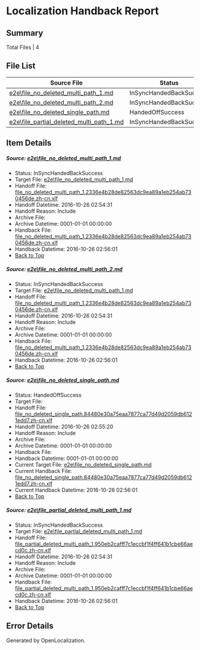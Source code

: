 # <a name='report-top'></a> Localization Handback Report

## Summary
 Total Files | 4

## File List
 Source File | Status | Details 
 ----------- | ------ | ------- 
 [e2e\file_no_deleted_multi_path_1.md](https://github.com/OpenLocalizationTestOrg/ol-test0/blob/406a951e6a5d27c9e57ced5c4228fa3e20143878/e2e/file_no_deleted_multi_path_1.md) | InSyncHandedBackSuccess | [Details](#9ba36ccbc78e75b8dd8118c43b524d4ec2ae31a81)
 [e2e\file_no_deleted_multi_path_2.md](https://github.com/OpenLocalizationTestOrg/ol-test0/blob/1fed35d2458e96904038375d11bb2c5dd486ac26/e2e/file_no_deleted_multi_path_2.md) | InSyncHandedBackSuccess | [Details](#9ba36ccbc78e75b8dd8118c43b524d4ec2ae31a82)
 [e2e\file_no_deleted_single_path.md](https://github.com/OpenLocalizationTestOrg/ol-test0/blob/1fed35d2458e96904038375d11bb2c5dd486ac26/e2e/file_no_deleted_single_path.md) | HandedOffSuccess | [Details](#940401381a8af9baa2bbb000ddbd2ba94de7bc813)
 [e2e\file_partial_deleted_multi_path_1.md](https://github.com/OpenLocalizationTestOrg/ol-test0/blob/406a951e6a5d27c9e57ced5c4228fa3e20143878/e2e/file_partial_deleted_multi_path_1.md) | InSyncHandedBackSuccess | [Details](#b3c3c3c566bc8397452170b41aacc2108e94c0b54)

## Item Details
##### <a name='9ba36ccbc78e75b8dd8118c43b524d4ec2ae31a81'></a> Source: [e2e\file_no_deleted_multi_path_1.md](https://github.com/OpenLocalizationTestOrg/ol-test0/blob/406a951e6a5d27c9e57ced5c4228fa3e20143878/e2e/file_no_deleted_multi_path_1.md)
* Status: InSyncHandedBackSuccess
* Target File: [e2e\file_no_deleted_multi_path_1.md](https://github.com/OpenLocalizationTestOrg/ol-test0-zhcn/blob/ee320c966a32ca05bc42e8583533565fbb6b8030/e2e/file_no_deleted_multi_path_1.md)
* Handoff File: [file_no_deleted_multi_path_1.2336e4b28de82563dc9ea89a1eb254ab730456de.zh-cn.xlf](https://github.com/OpenLocalizationTestOrg/ol-test0-handoff/blob/0c8e4919d56c9a01838a15aa6e649bfebc3918d5/ol-handoff/OpenLocalizationTestOrg/ol-test0-zhcn/shujia/mt/file_no_deleted_multi_path_1.2336e4b28de82563dc9ea89a1eb254ab730456de.zh-cn.xlf)
* Handoff Datetime: 2016-10-26 02:54:31
* Handoff Reason: Include
* Archive File: 
* Archive Datetime: 0001-01-01 00:00:00
* Handback File: [file_no_deleted_multi_path_1.2336e4b28de82563dc9ea89a1eb254ab730456de.zh-cn.xlf](https://github.com/OpenLocalizationTestOrg/ol-test0-handback/blob/88e19aac0f6acdb339da2a0aedc7d068d8b197ca/ol-handback/OpenLocalizationTestOrg/ol-test0-zhcn/shujia/mt/file_no_deleted_multi_path_1.2336e4b28de82563dc9ea89a1eb254ab730456de.zh-cn.xlf)
* Handback Datetime: 2016-10-26 02:56:01
* [Back to Top](#report-top)

##### <a name='9ba36ccbc78e75b8dd8118c43b524d4ec2ae31a82'></a> Source: [e2e\file_no_deleted_multi_path_2.md](https://github.com/OpenLocalizationTestOrg/ol-test0/blob/1fed35d2458e96904038375d11bb2c5dd486ac26/e2e/file_no_deleted_multi_path_2.md)
* Status: InSyncHandedBackSuccess
* Target File: [e2e\file_no_deleted_multi_path_1.md](https://github.com/OpenLocalizationTestOrg/ol-test0-zhcn/blob/ee320c966a32ca05bc42e8583533565fbb6b8030/e2e/file_no_deleted_multi_path_1.md)
* Handoff File: [file_no_deleted_multi_path_1.2336e4b28de82563dc9ea89a1eb254ab730456de.zh-cn.xlf](https://github.com/OpenLocalizationTestOrg/ol-test0-handoff/blob/0c8e4919d56c9a01838a15aa6e649bfebc3918d5/ol-handoff/OpenLocalizationTestOrg/ol-test0-zhcn/shujia/mt/file_no_deleted_multi_path_1.2336e4b28de82563dc9ea89a1eb254ab730456de.zh-cn.xlf)
* Handoff Datetime: 2016-10-26 02:54:31
* Handoff Reason: Include
* Archive File: 
* Archive Datetime: 0001-01-01 00:00:00
* Handback File: [file_no_deleted_multi_path_1.2336e4b28de82563dc9ea89a1eb254ab730456de.zh-cn.xlf](https://github.com/OpenLocalizationTestOrg/ol-test0-handback/blob/88e19aac0f6acdb339da2a0aedc7d068d8b197ca/ol-handback/OpenLocalizationTestOrg/ol-test0-zhcn/shujia/mt/file_no_deleted_multi_path_1.2336e4b28de82563dc9ea89a1eb254ab730456de.zh-cn.xlf)
* Handback Datetime: 2016-10-26 02:56:01
* [Back to Top](#report-top)

##### <a name='940401381a8af9baa2bbb000ddbd2ba94de7bc813'></a> Source: [e2e\file_no_deleted_single_path.md](https://github.com/OpenLocalizationTestOrg/ol-test0/blob/1fed35d2458e96904038375d11bb2c5dd486ac26/e2e/file_no_deleted_single_path.md)
* Status: HandedOffSuccess
* Target File: 
* Handoff File: [file_no_deleted_single_path.84480e30a75eaa7877ca77d49d2059db6121edd7.zh-cn.xlf](https://github.com/OpenLocalizationTestOrg/ol-test0-handoff/blob/290d9d6c6f5a76922ffa8e20b273f0930a0f0c6a/ol-handoff/OpenLocalizationTestOrg/ol-test0-zhcn/shujia/mt/file_no_deleted_single_path.84480e30a75eaa7877ca77d49d2059db6121edd7.zh-cn.xlf)
* Handoff Datetime: 2016-10-26 02:55:20
* Handoff Reason: Include
* Archive File: 
* Archive Datetime: 0001-01-01 00:00:00
* Handback File: 
* Handback Datetime: 0001-01-01 00:00:00
* Current Target File: [e2e\file_no_deleted_single_path.md](https://github.com/OpenLocalizationTestOrg/ol-test0-zhcn/blob/ee320c966a32ca05bc42e8583533565fbb6b8030/e2e/file_no_deleted_single_path.md)
* Current Handback File: [file_no_deleted_single_path.84480e30a75eaa7877ca77d49d2059db6121edd7.zh-cn.xlf](https://github.com/OpenLocalizationTestOrg/ol-test0-handback/blob/88e19aac0f6acdb339da2a0aedc7d068d8b197ca/ol-handback/OpenLocalizationTestOrg/ol-test0-zhcn/shujia/mt/file_no_deleted_single_path.84480e30a75eaa7877ca77d49d2059db6121edd7.zh-cn.xlf)
* Current Handback Datetime: 2016-10-26 02:56:01
* [Back to Top](#report-top)

##### <a name='b3c3c3c566bc8397452170b41aacc2108e94c0b54'></a> Source: [e2e\file_partial_deleted_multi_path_1.md](https://github.com/OpenLocalizationTestOrg/ol-test0/blob/406a951e6a5d27c9e57ced5c4228fa3e20143878/e2e/file_partial_deleted_multi_path_1.md)
* Status: InSyncHandedBackSuccess
* Target File: [e2e\file_partial_deleted_multi_path_1.md](https://github.com/OpenLocalizationTestOrg/ol-test0-zhcn/blob/ee320c966a32ca05bc42e8583533565fbb6b8030/e2e/file_partial_deleted_multi_path_1.md)
* Handoff File: [file_partial_deleted_multi_path_1.950eb2cafff7c1eccbf1f4ff641b1cbe66aecd0c.zh-cn.xlf](https://github.com/OpenLocalizationTestOrg/ol-test0-handoff/blob/0c8e4919d56c9a01838a15aa6e649bfebc3918d5/ol-handoff/OpenLocalizationTestOrg/ol-test0-zhcn/shujia/mt/file_partial_deleted_multi_path_1.950eb2cafff7c1eccbf1f4ff641b1cbe66aecd0c.zh-cn.xlf)
* Handoff Datetime: 2016-10-26 02:54:31
* Handoff Reason: Include
* Archive File: 
* Archive Datetime: 0001-01-01 00:00:00
* Handback File: [file_partial_deleted_multi_path_1.950eb2cafff7c1eccbf1f4ff641b1cbe66aecd0c.zh-cn.xlf](https://github.com/OpenLocalizationTestOrg/ol-test0-handback/blob/88e19aac0f6acdb339da2a0aedc7d068d8b197ca/ol-handback/OpenLocalizationTestOrg/ol-test0-zhcn/shujia/mt/file_partial_deleted_multi_path_1.950eb2cafff7c1eccbf1f4ff641b1cbe66aecd0c.zh-cn.xlf)
* Handback Datetime: 2016-10-26 02:56:01
* [Back to Top](#report-top)


## Error Details

Generated by OpenLocalization.

